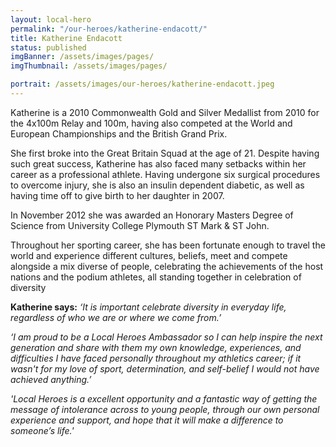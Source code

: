 ```yaml
---
layout: local-hero
permalink: "/our-heroes/katherine-endacott/"
title: Katherine Endacott
status: published
imgBanner: /assets/images/pages/
imgThumbnail: /assets/images/pages/

portrait: /assets/images/our-heroes/katherine-endacott.jpeg
---
```


Katherine is a 2010 Commonwealth Gold and Silver Medallist from 2010 for the 4x100m Relay and 100m, having also competed at the World and European Championships and the British Grand Prix.

She first broke into the Great Britain Squad at the age of 21. Despite having such great success, Katherine has also faced many setbacks within her career as a professional athlete. Having undergone six surgical procedures to overcome injury, she is also an insulin dependent diabetic, as well as having time off to give birth to her daughter in 2007.

In November 2012 she was awarded an Honorary Masters Degree of Science from University College Plymouth ST Mark & ST John.

Throughout her sporting career, she has been fortunate enough to travel the world and experience different cultures, beliefs, meet and compete alongside a mix diverse of people, celebrating the achievements of the host nations and the podium athletes, all standing together in celebration of diversity

**Katherine says:** *‘It is important celebrate diversity in everyday life, regardless of who we are or where we come from.’*

*‘I am proud to be a Local Heroes Ambassador so I can help inspire the next generation and share with them my own knowledge, experiences, and difficulties I have faced personally throughout  my athletics career; if it wasn't for my love of sport, determination, and self-belief I would not have achieved anything.’*

*'Local Heroes is a excellent opportunity and a fantastic way of getting the message of intolerance across to young people, through our own personal experience and support, and hope that it will make a difference to someone’s life.'*
